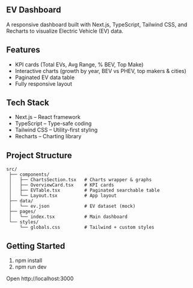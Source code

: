 ## EV Dashboard

A responsive dashboard built with Next.js, TypeScript, Tailwind CSS, and Recharts to visualize Electric Vehicle (EV) data.

## Features
- KPI cards (Total EVs, Avg Range, % BEV, Top Make)
- Interactive charts (growth by year, BEV vs PHEV, top makers & cities)
- Paginated EV data table
- Fully responsive layout

## Tech Stack
- Next.js – React framework
- TypeScript – Type-safe coding
- Tailwind CSS – Utility-first styling
- Recharts – Charting library


## Project Structure

```text
src/
 ├── components/
 │   ├── ChartsSection.tsx   # Charts wrapper & graphs
 │   ├── OverviewCard.tsx    # KPI cards
 │   ├── EVTable.tsx         # Paginated searchable table
 │   └── Layout.tsx          # App layout
 ├── data/
 │   └── ev.json             # EV dataset (mock)
 ├── pages/
 │   └── index.tsx           # Main dashboard
 └── styles/
     └── globals.css         # Tailwind + custom styles

```
## Getting Started
1. npm install
2. npm run dev


Open http://localhost:3000